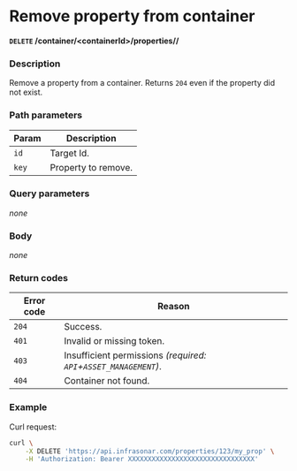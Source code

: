 # Remove property from container
**`DELETE` /container/<containerId\>/properties/<id>/<key>**

### Description
Remove a property from a container. Returns `204` even if the property did not exist.

### Path parameters
Param               | Description
--------------------|-------------
`id`                | Target Id.
`key`               | Property to remove.

### Query parameters
_none_

### Body
_none_

### Return codes
Error code  | Reason
------------|--------
`204`       | Success.
`401`       | Invalid or missing token.
`403`       | Insufficient permissions _(required: `API`+`ASSET_MANAGEMENT`)_.
`404`       | Container not found.

### Example
Curl request:
```bash
curl \
    -X DELETE 'https://api.infrasonar.com/properties/123/my_prop' \
    -H 'Authorization: Bearer XXXXXXXXXXXXXXXXXXXXXXXXXXXXXXXX'
```

